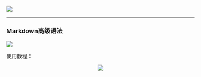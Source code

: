
![](https://i.imgur.com/7K8pfdy.jpg)

-----------

### Markdown高级语法


![](https://shields.io/#/)

使用教程：
<div align="center">
    <img src="https://i.imgur.com/9c7k20y.png">
    <br>
</div>
